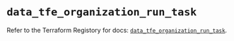 # `data_tfe_organization_run_task`

Refer to the Terraform Registory for docs: [`data_tfe_organization_run_task`](https://www.terraform.io/docs/providers/tfe/d/organization_run_task).
